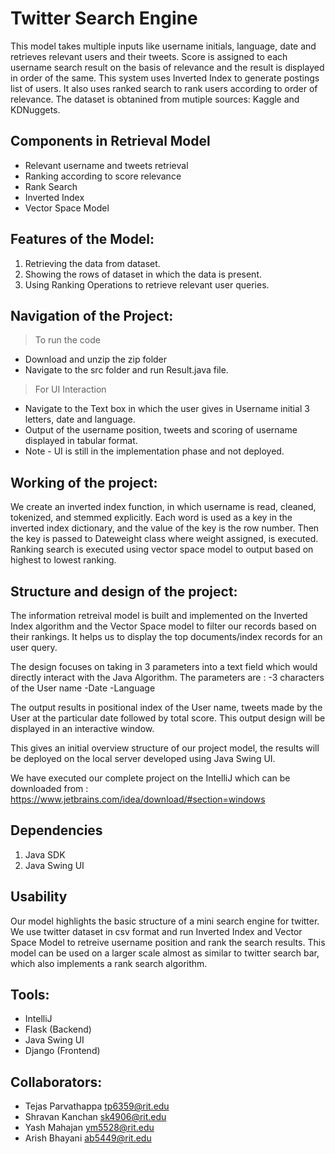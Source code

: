 # Twitter Search Engine

This model takes multiple inputs like username initials, language, date and retrieves relevant users and their tweets. Score is assigned to each username search result on the basis of relevance and the result is displayed in order of the same. This system uses Inverted Index to generate postings list of users. It also uses ranked search to rank users according to order of relevance. 
The dataset is obtanined from mutiple sources: Kaggle and KDNuggets.

## Components in Retrieval Model
* Relevant username and tweets retrieval
* Ranking according to score relevance 
* Rank Search
* Inverted Index
* Vector Space Model

## Features of the Model:
1. Retrieving the data from dataset.
2. Showing the rows of dataset in which the data is present.
3. Using Ranking Operations to retrieve relevant user queries.

## Navigation of the Project:

> To run the code 
* Download and unzip the zip folder
* Navigate to the src folder and run Result.java file.
> For UI Interaction
* Navigate to the Text box in which the user gives in Username initial 3 letters, date and language.
* Output of the username position, tweets and scoring of username displayed in tabular format.
* Note - UI is still in the implementation phase and not deployed.

## Working of the project:

We create an inverted index function, in which username is read, cleaned, tokenized, and stemmed explicitly. 
Each word is used as a key in the inverted index dictionary, and the value of the key is the row number. Then the key is passed to Dateweight class where weight assigned, is executed.
 Ranking search is executed using vector space model to output based on highest to lowest ranking. 

## Structure and design of the project:

The information retreival model is built and implemented on the Inverted Index algorithm and the Vector Space model to filter our records based on their rankings. It helps us to display the top documents/index records for an user query.

The design focuses on taking in 3 parameters into a text field which would directly interact with the Java Algorithm. The parameters are :
-3 characters of the User name
-Date
-Language 

The output results in positional index of the User name, tweets made by the User at the particular date followed by total score. This output design will be displayed in an interactive window.

This gives an initial overview structure of our project model, the results will be deployed on the local server developed using Java Swing UI.

We have executed our complete project on the IntelliJ which can be downloaded from :
https://www.jetbrains.com/idea/download/#section=windows

## Dependencies
1. Java SDK
2. Java Swing UI


## Usability 
Our model highlights the basic structure of a mini search engine for twitter. We use twitter dataset in csv format and run Inverted Index and Vector Space Model to retreive username position and rank the search results. This model can be used on a larger scale almost as similar to twitter search bar, which also implements a rank search algorithm. 



## Tools:
* IntelliJ
* Flask (Backend)
* Java Swing UI
* Django (Frontend)

## Collaborators:
* Tejas Parvathappa tp6359@rit.edu
* Shravan Kanchan sk4906@rit.edu
* Yash Mahajan  ym5528@rit.edu
* Arish Bhayani ab5449@rit.edu
